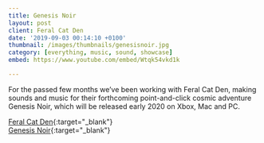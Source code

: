 ```yaml
---
title: Genesis Noir
layout: post
client: Feral Cat Den
date: '2019-09-03 00:14:10 +0100'
thumbnail: /images/thumbnails/genesisnoir.jpg
category: [everything, music, sound, showcase]
embed: https://www.youtube.com/embed/Wtqk54vkd1k

---
```


For the passed few months we’ve been working with Feral Cat Den, making sounds and music for their forthcoming point-and-click cosmic adventure Genesis Noir, which will be released early 2020 on Xbox, Mac and PC.


[Feral Cat Den](http://feralcatden.com/){:target="_blank"}  
[Genesis Noir](http://genesisnoirgame.com/){:target="_blank"}